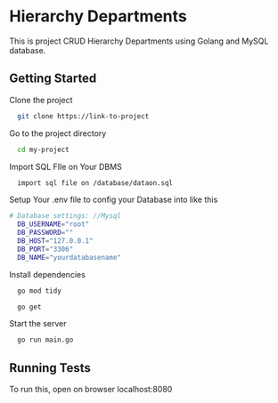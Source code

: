 
# Hierarchy Departments

This is project CRUD Hierarchy Departments using Golang and MySQL database.




## Getting Started
   

Clone the project

```bash
  git clone https://link-to-project
```

Go to the project directory

```bash
  cd my-project
```

Import SQL FIle on Your DBMS

```bash
  import sql file on /database/dataon.sql
```

Setup Your .env file to config your Database into like this
```bash
# Database settings: //Mysql
  DB_USERNAME="root"
  DB_PASSWORD=""
  DB_HOST="127.0.0.1"
  DB_PORT="3306"
  DB_NAME="yourdatabasename"
```

Install dependencies

```bash
  go mod tidy
```
```bash
  go get
```

Start the server

```bash
  go run main.go
```



## Running Tests

To run this, open on browser localhost:8080


